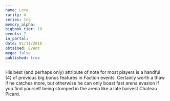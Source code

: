 ```yaml
---
name: Lore
rarity: 4
series: tng
memory_alpha:
bigbook_tier: 10
events: 7
in_portal:
date: 01/11/2016
obtained: Event
mega: false
published: true
---
```


His best (and perhaps only) attribute of note for most players is a handful (4) of previous big bonus features in Faction events. Certainly worth a thaw if he catches more, but otherwise he can only boast fast arena evasion if you find yourself being stomped in the arena like a late harvest Chateau Picard.
